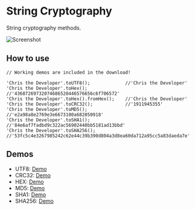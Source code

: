 String Cryptography
===================

String cryptography methods.

![Screenshot](http://github.com/sixtyseconds/mootools-string-cryptography/raw/master/screen.png)

How to use
----------

	// Working demos are included in the download!
	
	'Chris the Developer'.toUTF8();				//'Chris the Developer'
	'Chris the Developer'.toHex();				//'43687269732074686520446576656c6f706572'
	'Chris the Developer'.toHex().fromHex();	//'Chris the Developer'
	'Chris the Developer'.toCRC32();			//'1911945355'
	'Chris the Developer'.toMD5();				//'e2a98a8e2769e3e6673100a682050918'
	'Chris the Developer'.toSHA1();				//'84e6af7fadbd9c322ac56902440bb5181ad13bbd'
	'Chris the Developer'.toSHA256();			//'53fc5c4e3267985242c62e44c39b390d804a3d8ea60da712a95cc5a83daeda7e'

Demos
-----

* UTF8: [Demo](http://www.jsfiddle.net/sixtyseconds/yvKuX/)
* CRC32: [Demo](http://www.jsfiddle.net/sixtyseconds/Zk53u/)
* HEX: [Demo](http://www.jsfiddle.net/sixtyseconds/wvrX9/)
* MD5: [Demo](http://www.jsfiddle.net/sixtyseconds/RjwrW/)
* SHA1: [Demo](http://www.jsfiddle.net/sixtyseconds/RpW6z/)
* SHA256: [Demo](http://www.jsfiddle.net/sixtyseconds/HLHdR/)